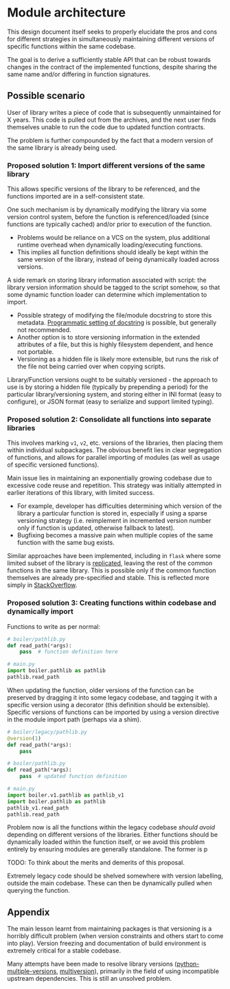 # Module architecture

This design document itself seeks to properly elucidate the pros and cons
for different strategies in simultaneously maintaining different
versions of specific functions within the same codebase.

The goal is to derive a sufficiently stable API that can be robust towards
changes in the contract of the implemented functions, despite sharing the
same name and/or differing in function signatures.

## Possible scenario

User of library writes a piece of code that is subsequently unmaintained
for X years. This code is pulled out from the archives, and the next user
finds themselves unable to run the code due to updated function contracts.

The problem is further compounded by the fact that a modern version of the
same library is already being used.

### Proposed solution 1: Import different versions of the same library

This allows specific versions of the library to be referenced, and the
functions imported are in a self-consistent state.

One such mechanism is by dynamically modifying the library via some version
control system, before the function is referenced/loaded (since functions
are typically cached) and/or prior to execution of the function.

  * Problems would be reliance on a VCS on the system, plus additional
    runtime overhead when dynamically loading/executing functions.
  * This implies all function definitions should ideally be kept within the
    same version of the library, instead of being dynamically loaded
    across versions.

A side remark on storing library information associated with script:
the library version information should be tagged to the script somehow, so
that some dynamic function loader can determine which implementation to
import.

  * Possible strategy of modifying the file/module docstring to store
    this metadata. [Programmatic setting of docstring](https://stackoverflow.com/questions/4056983/how-do-i-programmatically-set-the-docstring)
    is possible, but generally not recommended.
  * Another option is to store versioning information in the extended
    attributes of a file, but this is highly filesystem dependent, and
    hence not portable.
  * Versioning as a hidden file is likely more extensible, but runs the
    risk of the file not being carried over when copying scripts.

Library/Function versions ought to be suitably versioned - the approach
to use is by storing a hidden file (typically by prepending a period)
for the particular library/versioning system, and storing either in
INI format (easy to configure), or JSON format (easy to serialize and
support limited typing).


### Proposed solution 2: Consolidate all functions into separate libraries

This involves marking `v1`, `v2`, etc. versions of the libraries,
then placing them within individual subpackages. The obvious benefit
lies in clear segregation of functions, and allows for parallel importing
of modules (as well as usage of specific versioned functions).

Main issue lies in maintaining an exponentially growing codebase due
to excessive code reuse and repetition. This strategy was initially
attempted in earlier iterations of this library, with limited success.

  * For example, developer has difficulties determining which version
    of the library a particular function is stored in, especially if using
    a sparse versioning strategy (i.e. reimplement in incremented version
    number only if function is updated, otherwise fallback to latest).
  * Bugfixing becomes a massive pain when multiple copies of the same
    function with the same bug exists.

Similar approaches have been implemented, including in `flask` where some
limited subset of the library is [replicated](https://stackoverflow.com/a/28797512),
leaving the rest of the common functions in the same library. This is
possible only if the common function themselves are already pre-specified
and stable. This is reflected more simply in [StackOverflow](https://stackoverflow.com/a/29160710).


### Proposed solution 3: Creating functions within codebase and dynamically import

Functions to write as per normal:

```python
# boiler/pathlib.py
def read_path(*args):
    pass  # function definition here

# main.py
import boiler.pathlib as pathlib
pathlib.read_path
```

When updating the function, older versions of the function can be
preserved by dragging it into some legacy codebase, and tagging it with a
specific version using a decorator (this definition should be extensible).
Specific versions of functions can be imported by using a version directive
in the module import path (perhaps via a shim).

```python
# boiler/legacy/pathlib.py
@version(1)
def read_path(*args):
    pass

# boiler/pathlib.py
def read_path(*args):
    pass  # updated function definition

# main.py
import boiler.v1.pathlib as pathlib_v1
import boiler.pathlib as pathlib
pathlib_v1.read_path
pathlib.read_path
```

Problem now is all the functions within the legacy codebase *should avoid*
depending on different versions of the libraries.
Either functions should be dynamically
loaded within the function itself, or we avoid this problem entirely by
ensuring modules are generally standalone. The former is p


TODO: To think about the merits and demerits of this proposal.        

Extremely legacy code should be shelved somewhere with version labelling,
outside the main codebase. These can then be dynamically pulled when
querying the function.


## Appendix

The main lesson learnt from maintaining packages is that versioning is a
horribly difficult problem (when version constraints and others start
to come into play). Version freezing and documentation of build environment
is extremely critical for a stable codebase.

Many attempts have been made to resolve library versions
([python-multiple-versions](https://discuss.python.org/t/allowing-multiple-versions-of-same-python-package-in-pythonpath/2219),
[multiversion](https://github.com/mitsuhiko/multiversion)),
primarily in the field of using incompatible upstream dependencies.
This is still an unsolved problem.
